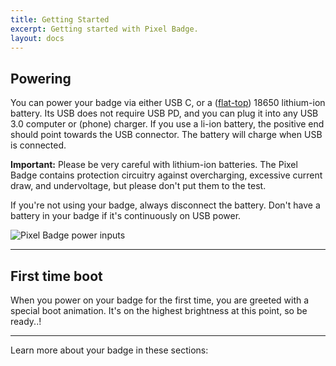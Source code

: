 ```yaml
---
title: Getting Started
excerpt: Getting started with Pixel Badge.
layout: docs
---
```


## Powering
You can power your badge via either USB C, or a ([flat-top](/docs/faq/#can-i-use-any-18650-li-ion-battery)) 18650 lithium-ion battery. Its USB does not require USB PD, and you can plug it into any USB 3.0 computer or (phone) charger. If you use a li-ion battery, the positive end should point towards the USB connector. The battery will charge when USB is connected.

<div class="note">
<strong>Important:</strong>
Please be very careful with lithium-ion batteries. The Pixel Badge contains protection circuitry against overcharging, excessive current draw, and undervoltage, but please don't put them to the test.

If you're not using your badge, always disconnect the battery. Don't have a battery in your badge if it's continuously on USB power.
</div>

![Pixel Badge power inputs](/images/pixel_badge_back_power.png)

***

## First time boot
When you power on your badge for the first time, you are greeted with a special boot animation. It's on the highest brightness at this point, so be ready..!

***

Learn more about your badge in these sections: